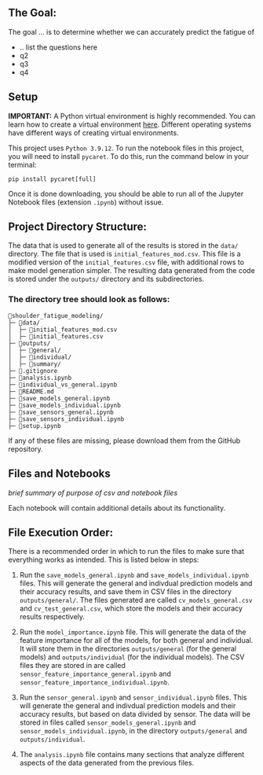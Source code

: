 ## The Goal:
The goal ... is to determine whether we can accurately predict the fatigue of 
- .. list the questions here
- q2
- q3
- q4

## Setup
**IMPORTANT:** A Python virtual environment is highly recommended. You can learn how to create a virtual environment [here](https://docs.python.org/3/library/venv.html). Different operating systems have different ways of creating virtual environments.

This project uses `Python 3.9.12`. To run the notebook files in this project, you will need to install `pycaret`. To do this, run the command below in your terminal:
~~~
pip install pycaret[full]
~~~
Once it is done downloading, you should be able to run all of the Jupyter Notebook files (extension `.ipynb`) without issue.

## Project Directory Structure:
The data that is used to generate all of the results is stored in the `data/` directory. The file that is used is `initial_features_mod.csv`. This file is a modified version of the `initial_features.csv` file, with additional rows to make model generation simpler. The resulting data generated from the code is stored under the `outputs/` directory and its subdirectories.

### The directory tree should look as follows:
~~~
📁shoulder_fatigue_modeling/
├─ 📁data/
│  ├─ 📃initial_features_mod.csv
│  ├─ 📃initial_features.csv
├─ 📁outputs/
│  ├─ 📁general/
│  ├─ 📁individual/
│  ├─ 📁summary/
├─ 📜.gitignore
├─ 📄analysis.ipynb
├─ 📄individual_vs_general.ipynb
├─ 📙README.md
├─ 📄save_models_general.ipynb
├─ 📄save_models_individual.ipynb
├─ 📄save_sensors_general.ipynb
├─ 📄save_sensors_individual.ipynb
├─ 📄setup.ipynb
~~~

If any of these files are missing, please download them from the GitHub repository.


## Files and Notebooks

*brief summary of purpose of csv and notebook files*

Each notebook will contain additional details about its functionality.


## File Execution Order:
There is a recommended order in which to run the files to make sure that everything works as intended. This is listed below in steps:

1. Run the `save_models_general.ipynb` and `save_models_individual.ipynb` files. This will generate the general and indivdual prediction models and their accuracy results, and save them in CSV files in the directory `outputs/general/`. The files generated are called `cv_models_general.csv` and `cv_test_general.csv`, which store the models and their accuracy results respectively.

2. Run the `model_importance.ipynb` file. This will generate the data of the feature importance for all of the models, for both general and individual. It will store them in the directories `outputs/general` (for the general models) and `outputs/individual` (for the individual models). The CSV files they are stored in are called `sensor_feature_importance_general.ipynb` and `sensor_feature_importance_individual.ipynb`. 

3. Run the `sensor_general.ipynb` and `sensor_individual.ipynb` files. This will generate the general and indivdual prediction models and their accuracy results, but based on data divided by sensor. The data will be stored in files called `sensor_models_general.ipynb` and `sensor_models_individual.ipynb`, in the directory `outputs/general` and `outputs/individual`. 

4. The `analysis.ipynb` file contains many sections that analyze different aspects of the data generated from the previous files. 

